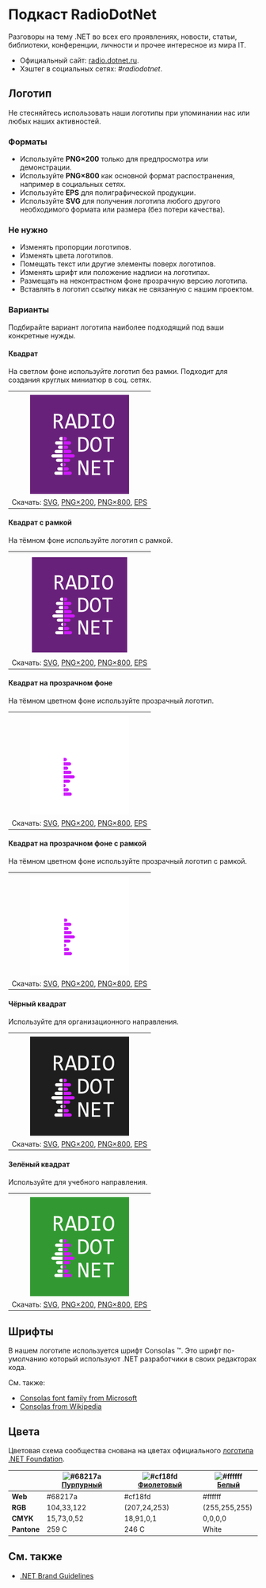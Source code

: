 ﻿# Подкаст RadioDotNet

Разговоры на тему .NET во всех его проявлениях, новости, статьи, библиотеки, конференции, личности и прочее интересное из мира IT.

- Официальный сайт: [radio.dotnet.ru](https://radio.dotnet.ru/).
- Хэштег в социальных сетях: _#radiodotnet_.

## Логотип

Не стесняйтесь использовать наши логотипы при упоминании нас или любых наших активностей.

### Форматы

- Используйте **PNG×200** только для предпросмотра или демонстрации.
- Используйте **PNG×800** как основной формат распостранения, например в социальных сетях.
- Используйте **EPS** для полиграфической продукции.
- Используйте **SVG** для получения логотипа любого другого необходимого формата или размера (без потери качества).

### Не нужно

- Изменять пропорции логотипов.
- Изменять цвета логотипов.
- Помещать текст или другие элементы поверх логотипов.
- Изменять шрифт или положение надписи на логотипах.
- Размещать на неконтрастном фоне прозрачную версию логотипа.
- Вставлять в логотип ссылку никак не связанную с нашим проектом.

### Варианты

Подбирайте вариант логотипа наиболее подходящий под ваши конкретные нужды.

#### Квадрат

На светлом фоне используйте логотип без рамки. Подходит для создания круглых миниатюр в соц. сетях.

|       |
| :---: |
|       |
| ![Квадрат](radiodotnet-logo-squared-200.png) |
| Скачать: [SVG](https://raw.githubusercontent.com/DotNetRu/BrandBook/master/Logo/Radio/radiodotnet-logo-squared.svg), [PNG×200](https://raw.githubusercontent.com/DotNetRu/BrandBook/master/Logo/Radio/radiodotnet-logo-squared-200.png), [PNG×800](https://raw.githubusercontent.com/DotNetRu/BrandBook/master/Logo/Radio/radiodotnet-logo-squared-800.png), [EPS](https://raw.githubusercontent.com/DotNetRu/BrandBook/master/Logo/Radio/radiodotnet-logo-squared.eps) |

#### Квадрат с рамкой

На тёмном фоне используйте логотип с рамкой.

|       |
| :---: |
|       |
| ![Квадрат с рамкой](radiodotnet-logo-squared-bordered-200.png) |
| Скачать: [SVG](https://raw.githubusercontent.com/DotNetRu/BrandBook/master/Logo/Radio/radiodotnet-logo-squared-bordered.svg), [PNG×200](https://raw.githubusercontent.com/DotNetRu/BrandBook/master/Logo/Radio/radiodotnet-logo-squared-bordered-200.png), [PNG×800](https://raw.githubusercontent.com/DotNetRu/BrandBook/master/Logo/Radio/radiodotnet-logo-squared-bordered-800.png), [EPS](https://raw.githubusercontent.com/DotNetRu/BrandBook/master/Logo/Radio/radiodotnet-logo-squared-bordered.eps) |

#### Квадрат на прозрачном фоне

На тёмном цветном фоне используйте прозрачный логотип.

|       |
| :---: |
|       |
| ![Квадрат на прозрачном фоне](radiodotnet-logo-squared-white-200.png) |
| Скачать: [SVG](https://raw.githubusercontent.com/DotNetRu/BrandBook/master/Logo/Radio/radiodotnet-logo-squared-white.svg), [PNG×200](https://raw.githubusercontent.com/DotNetRu/BrandBook/master/Logo/Radio/radiodotnet-logo-squared-white-200.png), [PNG×800](https://raw.githubusercontent.com/DotNetRu/BrandBook/master/Logo/Radio/radiodotnet-logo-squared-white-800.png), [EPS](https://raw.githubusercontent.com/DotNetRu/BrandBook/master/Logo/Radio/radiodotnet-logo-squared-white.eps) |

#### Квадрат на прозрачном фоне с рамкой

На тёмном цветном фоне используйте прозрачный логотип с рамкой.

|       |
| :---: |
|       |
| ![Квадрат на прозрачном фоне с рамкой](radiodotnet-logo-squared-white-bordered-200.png) |
| Скачать: [SVG](https://raw.githubusercontent.com/DotNetRu/BrandBook/master/Logo/Radio/radiodotnet-logo-squared-white-bordered.svg), [PNG×200](https://raw.githubusercontent.com/DotNetRu/BrandBook/master/Logo/Radio/radiodotnet-logo-squared-white-bordered-200.png), [PNG×800](https://raw.githubusercontent.com/DotNetRu/BrandBook/master/Logo/Radio/radiodotnet-logo-squared-white-bordered-800.png), [EPS](https://raw.githubusercontent.com/DotNetRu/BrandBook/master/Logo/Radio/radiodotnet-logo-squared-white-bordered.eps) |

#### Чёрный квадрат

Используйте для организационного направления.

|       |
| :---: |
|       |
| ![Чёрный квадрат](radiodotnet-logo-squared-black-200.png) |
| Скачать: [SVG](https://raw.githubusercontent.com/DotNetRu/BrandBook/master/Logo/Radio/radiodotnet-logo-squared-black.svg), [PNG×200](https://raw.githubusercontent.com/DotNetRu/BrandBook/master/Logo/Radio/radiodotnet-logo-squared-black-200.png), [PNG×800](https://raw.githubusercontent.com/DotNetRu/BrandBook/master/Logo/Radio/radiodotnet-logo-squared-black-800.png), [EPS](https://raw.githubusercontent.com/DotNetRu/BrandBook/master/Logo/Radio/radiodotnet-logo-squared-black.eps) |

#### Зелёный квадрат

Используйте для учебного направления.

|       |
| :---: |
|       |
| ![Зелёный квадрат](radiodotnet-logo-squared-green-200.png) |
| Скачать: [SVG](https://raw.githubusercontent.com/DotNetRu/BrandBook/master/Logo/Radio/radiodotnet-logo-squared-green.svg), [PNG×200](https://raw.githubusercontent.com/DotNetRu/BrandBook/master/Logo/Radio/radiodotnet-logo-squared-green-200.png), [PNG×800](https://raw.githubusercontent.com/DotNetRu/BrandBook/master/Logo/Radio/radiodotnet-logo-squared-green-800.png), [EPS](https://raw.githubusercontent.com/DotNetRu/BrandBook/master/Logo/Radio/radiodotnet-logo-squared-green.eps) |

## Шрифты

В нашем логотипе используется шрифт Consolas ™. Это шрифт по-умолчанию который используют .NET разработчики в своих редакторах кода.

См. также:

- [Consolas font family from Microsoft](https://docs.microsoft.com/en-us/typography/font-list/consolas)
- [Consolas from Wikipedia](https://en.wikipedia.org/wiki/Consolas)

## Цвета

Цветовая схема сообщества снована на цветах официального [логотипа .NET Foundation](https://github.com/dotnet/swag/tree/master/logo).

|             | ![#68217a](https://placehold.it/15/68217a/ffffff?text=+) [Пурпурный](https://www.color-hex.com/color/68217a) | ![#cf18fd](https://placehold.it/15/cf18fd/ffffff?text=+) [Фиолетовый](https://www.color-hex.com/color/cf18fd) | ![#ffffff](https://placehold.it/15/ffffff/ffffff?text=+) [Белый](https://www.color-hex.com/color/ffffff) |
| ----------- | ---------- | ------------ | ------------- |
| **Web**     | #68217a    | #cf18fd      | #ffffff       |
| **RGB**     | 104,33,122 | (207,24,253) | (255,255,255) |
| **CMYK**    | 15,73,0,52 | 18,91,0,1    | 0,0,0,0       |
| **Pantone** | 259 C      | 246 C        | White         |

## См. также

- [.NET Brand Guidelines](https://github.com/dotnet/brand)

